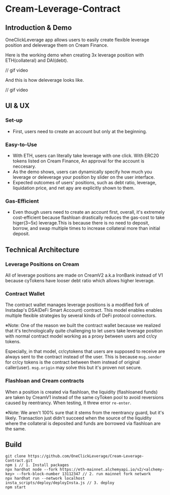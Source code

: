 # Cream-Leverage-Contract

## Introduction & Demo

OneClickLeverage app allows users to easily create flexible leverage position and deleverage them on Cream Finance. 

Here is the working demo when creating 3x leverage position with ETH(collateral) and DAI(debt).

// gif video

And this is how deleverage looks like.

// gif video


## UI & UX

### Set-up
- First, users need to create an account but only at the beginning.

### Easy-to-Use
- With ETH, users can literally take leverage with one click. With ERC20 tokens listed on Cream Finance, An approval for the account is neccesary. 
- As the demo shows, users can dynamically specify how much you leverage or deleverage your position by slider on the user interface. 
- Expected outcomes of users' positions, such as debt ratio, leverage, liquidation price, and net apy are explicitly shown to them.

### Gas-Efficient
- Even though users need to create an account first, overall, it's extremely cost-efficient because flashloan drastically reduces the gas-cost to take higer(3~5x) leverage.This is because there is no need to deposit, borrow, and swap multiple times to increase collateral more than initial deposit.



## Technical Architecture

### Leverage Positions on Cream
All of leverage positions are made on CreamV2 a.k.a IronBank instead of V1 because cyTokens have looser debt ratio which allows higher leverage. 

### Contract Wallet
The contract wallet manages leverage positions is a modified fork of Instadap's DSA(DeFi Smart Account) contract. This model enables enables multiple flexible strategies by several kinds of DeFi protocol connectors. 

※Note: One of the reason we built the contract wallet because we realized that it's technologically quite challenging to let users take leverage position with normal contract model working as a proxy between users and cr/cy tokens.

Especially, in that model, cr/cytokens that users are supposed to receive are always sent to the contract instead of the user.  This is because `msg.sender` for cr/cy tokens is the contract between them instead of original caller(user). `msg.origin` may solve this but it's proven not secure. 

### Flashloan and Cream contracts
When a position is created via flashloan, the liquidity (flashloaned funds) are taken by CreamV1 instead of the same cyToken pool to avoid reversions caused by reentrancy. When testing, it threw error `re-enter`.

※Note: We aren't 100% sure that it stems from the reentrancy guard, but it's likely. Transaction just didn't succeed when the source of the liquidity where the collateral is deposited and funds are borrowed via flashloan are the same. 

## Build

 ```
 git clone https://github.com/OneClickLeverage/Cream-Leverage-Contract.git
 npm i // 1. Install packages
 npx hardhat node --fork https://eth-mainnet.alchemyapi.io/v2/<alchemy-key> --fork-block-number 13112347 // 2. run mainnet fork network
 npx hardhat run --network localhost insta_scripts/deploy/deployInsta.js // 3. deploy
 npm start
 
 ```

